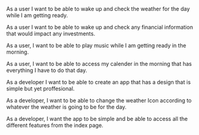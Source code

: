 As a user I want to be able to wake up and check the weather for the day while I am getting ready.

As a user I want to be able to wake up and check any financial information that would impact any investments.

As a user, I want to be able to play music while I am getting ready in the morning.

As a user, I want to be able to access my calender in the morning that has everything I have to do that day.

As a developer I want to be able to create an app that has a design that is simple but yet proffesional.

As a developer, I want to be able to change the weather Icon according to whatever the weather is going to be for the day.

As a developer, I want the app to be simple and be able to access all the different features from the index page.
